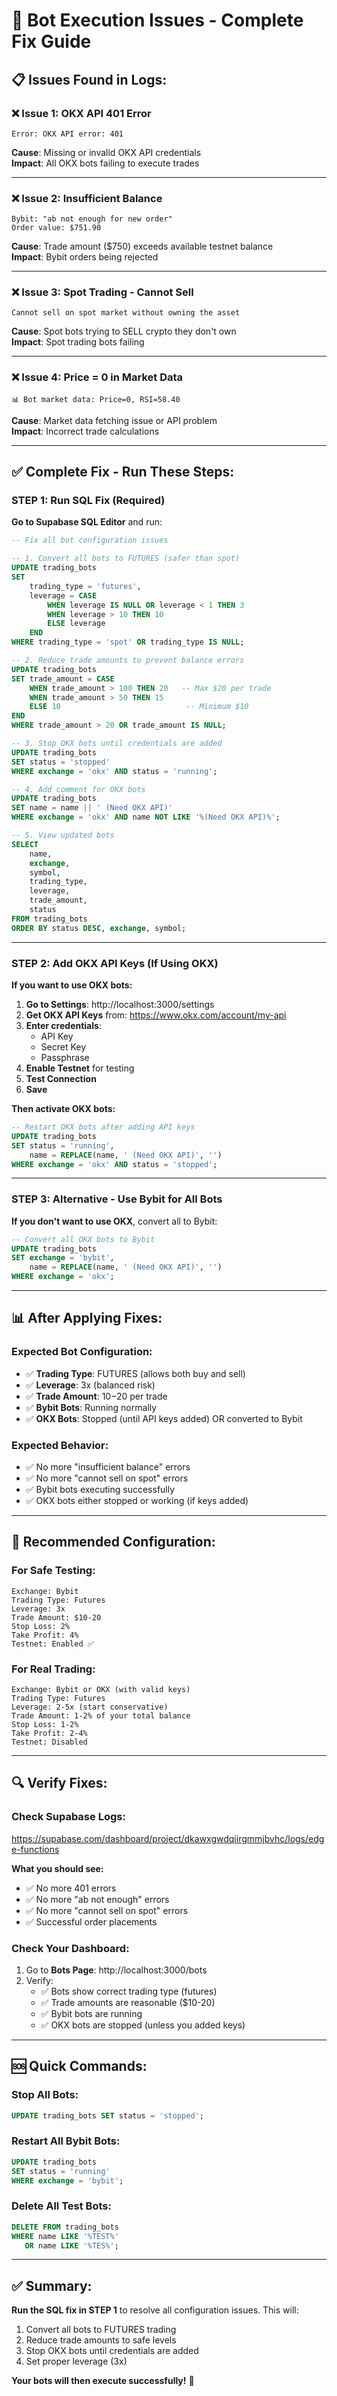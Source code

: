 # 🔧 **Bot Execution Issues - Complete Fix Guide**

## **📋 Issues Found in Logs:**

### **❌ Issue 1: OKX API 401 Error**
```
Error: OKX API error: 401
```
**Cause**: Missing or invalid OKX API credentials  
**Impact**: All OKX bots failing to execute trades

---

### **❌ Issue 2: Insufficient Balance**
```
Bybit: "ab not enough for new order"
Order value: $751.90
```
**Cause**: Trade amount ($750) exceeds available testnet balance  
**Impact**: Bybit orders being rejected

---

### **❌ Issue 3: Spot Trading - Cannot Sell**
```
Cannot sell on spot market without owning the asset
```
**Cause**: Spot bots trying to SELL crypto they don't own  
**Impact**: Spot trading bots failing

---

### **❌ Issue 4: Price = 0 in Market Data**
```
📊 Bot market data: Price=0, RSI=58.40
```
**Cause**: Market data fetching issue or API problem  
**Impact**: Incorrect trade calculations

---

## **✅ Complete Fix - Run These Steps:**

### **STEP 1: Run SQL Fix (Required)**

**Go to Supabase SQL Editor** and run:

```sql
-- Fix all bot configuration issues

-- 1. Convert all bots to FUTURES (safer than spot)
UPDATE trading_bots
SET 
    trading_type = 'futures',
    leverage = CASE 
        WHEN leverage IS NULL OR leverage < 1 THEN 3 
        WHEN leverage > 10 THEN 10
        ELSE leverage 
    END
WHERE trading_type = 'spot' OR trading_type IS NULL;

-- 2. Reduce trade amounts to prevent balance errors
UPDATE trading_bots
SET trade_amount = CASE
    WHEN trade_amount > 100 THEN 20   -- Max $20 per trade
    WHEN trade_amount > 50 THEN 15
    ELSE 10                            -- Minimum $10
END
WHERE trade_amount > 20 OR trade_amount IS NULL;

-- 3. Stop OKX bots until credentials are added
UPDATE trading_bots
SET status = 'stopped'
WHERE exchange = 'okx' AND status = 'running';

-- 4. Add comment for OKX bots
UPDATE trading_bots
SET name = name || ' (Need OKX API)'
WHERE exchange = 'okx' AND name NOT LIKE '%(Need OKX API)%';

-- 5. View updated bots
SELECT 
    name,
    exchange,
    symbol,
    trading_type,
    leverage,
    trade_amount,
    status
FROM trading_bots
ORDER BY status DESC, exchange, symbol;
```

---

### **STEP 2: Add OKX API Keys (If Using OKX)**

**If you want to use OKX bots:**

1. **Go to Settings**: http://localhost:3000/settings
2. **Get OKX API Keys** from: https://www.okx.com/account/my-api
3. **Enter credentials**:
   - API Key
   - Secret Key
   - Passphrase
4. **Enable Testnet** for testing
5. **Test Connection**
6. **Save**

**Then activate OKX bots:**
```sql
-- Restart OKX bots after adding API keys
UPDATE trading_bots
SET status = 'running',
    name = REPLACE(name, ' (Need OKX API)', '')
WHERE exchange = 'okx' AND status = 'stopped';
```

---

### **STEP 3: Alternative - Use Bybit for All Bots**

**If you don't want to use OKX**, convert all to Bybit:

```sql
-- Convert all OKX bots to Bybit
UPDATE trading_bots
SET exchange = 'bybit',
    name = REPLACE(name, ' (Need OKX API)', '')
WHERE exchange = 'okx';
```

---

## **📊 After Applying Fixes:**

### **Expected Bot Configuration:**
- ✅ **Trading Type**: FUTURES (allows both buy and sell)
- ✅ **Leverage**: 3x (balanced risk)
- ✅ **Trade Amount**: $10-$20 per trade
- ✅ **Bybit Bots**: Running normally
- ✅ **OKX Bots**: Stopped (until API keys added) OR converted to Bybit

### **Expected Behavior:**
- ✅ No more "insufficient balance" errors
- ✅ No more "cannot sell on spot" errors
- ✅ Bybit bots executing successfully
- ✅ OKX bots either stopped or working (if keys added)

---

## **🎯 Recommended Configuration:**

### **For Safe Testing:**
```
Exchange: Bybit
Trading Type: Futures
Leverage: 3x
Trade Amount: $10-20
Stop Loss: 2%
Take Profit: 4%
Testnet: Enabled ✅
```

### **For Real Trading:**
```
Exchange: Bybit or OKX (with valid keys)
Trading Type: Futures
Leverage: 2-5x (start conservative)
Trade Amount: 1-2% of your total balance
Stop Loss: 1-2%
Take Profit: 2-4%
Testnet: Disabled
```

---

## **🔍 Verify Fixes:**

### **Check Supabase Logs:**
https://supabase.com/dashboard/project/dkawxgwdqiirgmmjbvhc/logs/edge-functions

**What you should see:**
- ✅ No more 401 errors
- ✅ No more "ab not enough" errors
- ✅ No more "cannot sell on spot" errors
- ✅ Successful order placements

### **Check Your Dashboard:**
1. Go to **Bots Page**: http://localhost:3000/bots
2. Verify:
   - ✅ Bots show correct trading type (futures)
   - ✅ Trade amounts are reasonable ($10-20)
   - ✅ Bybit bots are running
   - ✅ OKX bots are stopped (unless you added keys)

---

## **🆘 Quick Commands:**

### **Stop All Bots:**
```sql
UPDATE trading_bots SET status = 'stopped';
```

### **Restart All Bybit Bots:**
```sql
UPDATE trading_bots 
SET status = 'running' 
WHERE exchange = 'bybit';
```

### **Delete All Test Bots:**
```sql
DELETE FROM trading_bots 
WHERE name LIKE '%TEST%' 
   OR name LIKE '%TES%';
```

---

## **✅ Summary:**

**Run the SQL fix in STEP 1** to resolve all configuration issues. This will:
1. Convert all bots to FUTURES trading
2. Reduce trade amounts to safe levels
3. Stop OKX bots until credentials are added
4. Set proper leverage (3x)

**Your bots will then execute successfully!** 🚀

